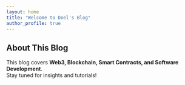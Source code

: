```yaml
---
layout: home
title: "Welcome to Doel's Blog"
author_profile: true
---
```


##  About This Blog
This blog covers **Web3, Blockchain, Smart Contracts, and Software Development**.  
Stay tuned for insights and tutorials!  
